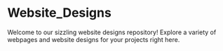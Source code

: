 # Website_Designs
Welcome to our sizzling website designs repository! Explore a variety of webpages and website designs for your projects right here.
